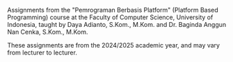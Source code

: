 Assignments from the "Pemrograman Berbasis Platform" (Platform Based Programming) course at the Faculty of Computer Science, University of Indonesia, taught by Daya Adianto, S.Kom., M.Kom. and Dr. Baginda Anggun Nan Cenka, S.Kom., M.Kom.

These assignments are from the 2024/2025 academic year, and may vary from lecturer to lecturer.
